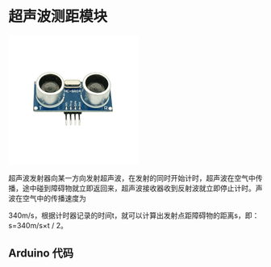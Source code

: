 # 超声波测距模块

![](/assets/超声波模块.png)

超声波发射器向某一方向发射超声波，在发射的同时开始计时，超声波在空气中传播，途中碰到障碍物就立即返回来，超声波接收器收到反射波就立即停止计时。声波在空气中的传播速度为

340m/s，根据计时器记录的时间t，就可以计算出发射点距障碍物的距离s，即：s=340m/s×t / 2。

## Arduino 代码



